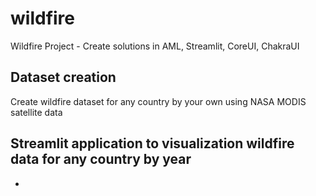 # wildfire
Wildfire Project - Create solutions in AML, Streamlit, CoreUI, ChakraUI

## Dataset creation ##
Create wildfire dataset for any country by your own using NASA MODIS satellite data 


## Streamlit application to visualization wildfire data for any country by year ##
- 
